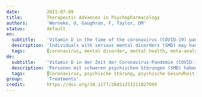 ```yaml
---
date:          2021-07-09
title:         Therapeutic Advances in Psychopharmacology
authors:       'Werneke, U, Gaughran, F, Taylor, DM'
status:        default
en:
  subtitle:    'Vitamin D in the time of the coronavirus (COVID-19) pandemic - a clinical review from a public health and public mental health perspective'
  description: 'Individuals with serious mental disorders (SMD) may have a higher risk of vitamin D (VIT-D) deficiency. They also experience higher mortality because of coronavirus disease 2019 (COVID-19) infection. Therefore, we have conducted a comprehensive review to examine the significance of VIT-D for public health and public mental health during the ongoing COVID-19 pandemic. This review had three specific aims, from a global perspective to (a) create a profile of VIT-D and review the epidemiology of VIT-D deficiency, (b) explore VIT-D deficiency as risk factor for SMD and COVID-19 infections and (c) examine the effectiveness of VIT-D supplementation for both conditions. We found that, in terms of SMD, the evidence from laboratory and observational studies points towards some association between VIT-D deficiency and depression or schizophrenia. Mendelian randomisation studies, however, suggest no, or reverse, causality. The evidence from intervention studies is conflicting. Concerning COVID-19 infection, on proof of principle, VIT-D could provide a plausible defence against the infection itself and against an adverse clinical course. But data from observational studies and the first preliminary intervention studies remain conflicting, with stronger evidence that VIT-D may mitigate the clinical course of COVID-19 infection rather than the risk of infection in the first place. From a public health and public mental health point of view, based on the currently limited knowledge, for individuals with SMD, the benefits of VIT-D optimisation through supplementation seem to outweigh the risks. VIT-D supplementation, however, should not substitute for vaccination or medical care for COVID-19 infection.'
  tags:        [coronavirus, mental disorder, mental health, meta-analysis, public health, supplementation, vitamin D]
de:
  subtitle:    'Vitamin D in der Zeit der Coronavirus-Pandemie (COVID-19) - eine klinische Untersuchung aus der Sicht der öffentlichen Gesundheit und der öffentlichen psychischen Gesundheit'
  description: 'Personen mit schweren psychischen Störungen (SMD) haben ein höheres Risiko für einen Vitamin-D-Mangel (VIT-D). Sie haben auch ein höheres Sterberisiko aufgrund einer Infektion mit dem Coronavirus 2019 (COVID-19). Daher haben wir eine umfassende Untersuchung durchgeführt, um die Bedeutung von VIT-D für die öffentliche Gesundheit und die psychische Gesundheit der Bevölkerung während der laufenden COVID-19-Pandemie zu untersuchen. Diese Übersichtsarbeit verfolgte drei spezifische Ziele: (a) Erstellung eines Profils von VIT-D und Überprüfung der Epidemiologie des VIT-D-Mangels, (b) Untersuchung des VIT-D-Mangels als Risikofaktor für SMD- und COVID-19-Infektionen und (c) Untersuchung der Wirksamkeit der VIT-D-Supplementierung bei beiden Erkrankungen. Wir stellten fest, dass die Erkenntnisse aus Labor- und Beobachtungsstudien in Bezug auf SMD auf einen gewissen Zusammenhang zwischen VIT-D-Mangel und Depression oder Schizophrenie hindeuten. Mendelsche Randomisierungsstudien lassen jedoch keine oder eine umgekehrte Kausalität vermuten. Die Erkenntnisse aus Interventionsstudien sind widersprüchlich. Was die COVID-19-Infektion betrifft, so könnte VIT-D, wenn man den Grundsatzbeweis erbringt, einen plausiblen Schutz gegen die Infektion selbst und gegen einen ungünstigen klinischen Verlauf bieten. Die Daten aus Beobachtungsstudien und den ersten vorläufigen Interventionsstudien sind jedoch nach wie vor widersprüchlich, wobei es stärkere Hinweise darauf gibt, dass VIT-D eher den klinischen Verlauf einer COVID-19-Infektion als das Risiko einer Infektion abmildern kann. Aus der Sicht der öffentlichen Gesundheit und der öffentlichen psychischen Gesundheit scheinen auf der Grundlage des derzeit begrenzten Wissensstandes bei Personen mit SMD die Vorteile einer VIT-D-Optimierung durch Supplementierung die Risiken zu überwiegen. Die VIT-D-Supplementierung sollte jedoch nicht als Ersatz für eine Impfung oder medizinische Behandlung einer COVID-19-Infektion dienen.' 
  tags:        [Coronavirus, psychische Störung, psychische Gesundheit, Meta-Analyse, öffentliche Gesundheit, Supplementierung, Vitamin D]
group:         'Treatments'
credit:        https://doi.org/10.1177/20451253211027699
---
```

